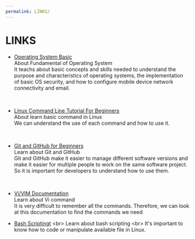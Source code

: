 ```yaml
---
permalink: LINKS/
---
```

# LINKS

* [Operating System Basic](https://skillsforall.com/course/operating-systems-basics?courseLang=en-US) <br>
About Fundamental of Operating System <br>
It teachs about basic concepts and skills needed to understand the purpose and characteristics of operating systems, the implementation of basic OS security, and how to configure mobile device network connectivity and email.
<br>

* [Linux Command Line Tutorial For Beginners](https://www.youtube.com/playlist?list=PLS1QulWo1RIb9WVQGJ_vh-RQusbZgO_As) <br>
About learn basic command in Linux <br>
We can understand the use of each command and how to use it.
<br>

* [Git and GitHub for Beginners](https://youtu.be/RGOj5yH7evk?si=w83Lpog8uQBVlPVi) <br>
Learn about Git and GitHub <br>
Git and GitHub make it easier to manage different software versions and make it easier for multiple people to work on the same software project. So it is important for developers to understand how to use them.
<br>

* [Vi/VIM Documentation](http://linuxfocus.org/~guido/vi/)<br>
Learn about Vi command <br>
It is very difficult to remember all the commands. Therefore, we can look at this documentation to find the commands we need

* [Bash Scriptingt]([https://developers.redhat.com/cheat-sheets/bash-shell-cheat-sheet?sc_cid=7013a000003SdA3AAK&gclid=CjwKCAjwpJWoBhA8EiwAHZFzfp5S5T95sdqXOjOj0yo46NIOurc9XcSI7wLi4Vwet0jibqGvmvRR-BoC2zcQAvD_Bw](https://www.freecodecamp.org/news/bash-scripting-tutorial-linux-shell-script-and-command-line-for-beginners/)https://www.freecodecamp.org/news/bash-scripting-tutorial-linux-shell-script-and-command-line-for-beginners/E) <br>
Learn about bash scripting <br>
It's important to know how to code or manipulate available file in Linux.
